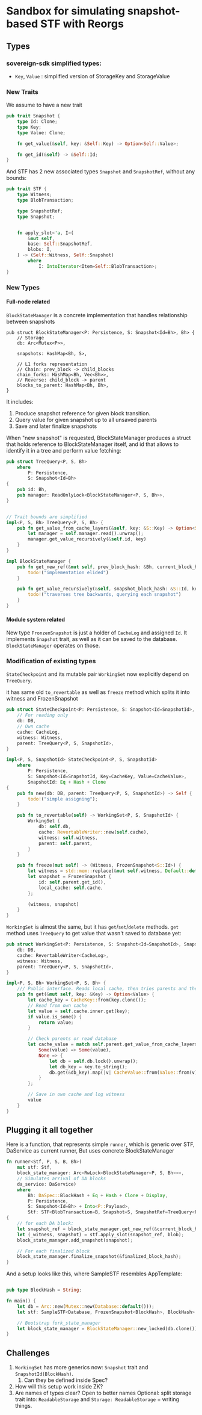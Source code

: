 # Sandbox for simulating snapshot-based STF with Reorgs

## Types

### sovereign-sdk simplified types:

* `Key`, `Value` : simplified version of StorageKey and StorageValue

### New Traits

We assume to have a new trait

```rust
pub trait Snapshot {
    type Id: Clone;
    type Key;
    type Value: Clone;

    fn get_value(&self, key: &Self::Key) -> Option<Self::Value>;

    fn get_id(&self) -> &Self::Id;
}
```

And STF has 2 new associated types `Snapshot` and `SnapshotRef`, without any bounds:

```rust
pub trait STF {
    type Witness;
    type BlobTransaction;

    type SnapshotRef;
    type Snapshot;


    fn apply_slot<'a, I>(
        &mut self,
        base: Self::SnapshotRef,
        blobs: I,
    ) -> (Self::Witness, Self::Snapshot)
        where
            I: IntoIterator<Item=Self::BlobTransaction>;
}

```

### New Types


#### Full-node related

`BlockStateManager` is a concrete implementation that handles relationship between snapshots

```
pub struct BlockStateManager<P: Persistence, S: Snapshot<Id=Bh>, Bh> {
    // Storage
    db: Arc<Mutex<P>>,

    snapshots: HashMap<Bh, S>,

    // L1 forks representation
    // Chain: prev_block -> child_blocks
    chain_forks: HashMap<Bh, Vec<Bh>>,
    // Reverse: child_block -> parent
    blocks_to_parent: HashMap<Bh, Bh>,
}
```

It includes:

1. Produce snapshot reference for given block transition.
2. Query value for given snapshot up to all unsaved parents
3. Save and later finalize snapshots

When "new snapshot" is requested, BlockStateManager produces a struct that holds reference to BlockStateManager itself, 
and id that allows to identify it in a tree and perform value fetching:

```rust
pub struct TreeQuery<P, S, Bh>
    where
        P: Persistence,
        S: Snapshot<Id=Bh>
{
    pub id: Bh,
    pub manager: ReadOnlyLock<BlockStateManager<P, S, Bh>>,
}


// Trait bounds are simplified
impl<P, S, Bh> TreeQuery<P, S, Bh> {
    pub fn get_value_from_cache_layers(&self, key: &S::Key) -> Option<S::Value> {
        let manager = self.manager.read().unwrap();
        manager.get_value_recursively(&self.id, key)
    }
}

impl BlockStateManager {
    pub fn get_new_ref(&mut self, prev_block_hash: &Bh, current_block_hash: &Bh) -> TreeQuery<P, S, Bh> {
        todo!("implementation elided")
    }

    pub fn get_value_recursively(&self, snapshot_block_hash: &S::Id, key: &S::Key) -> Option<S::Value> {
        todo!("traverses tree backwards, querying each snapshot")
    }
}
```

#### Module system related

New type `FronzenSnapshot` is just a holder of `CacheLog` and assigned `Id`. 
It implements `Snapshot` trait, as well as it can be saved to the database.
`BlockStateManager` operates on those.


### Modification of existing types

`StateCheckpoint` and its mutable pair `WorkingSet` now explicitly depend on `TreeQuery`.

it has same old `to_revertable` as well as `freeze` method which splits it into witness and FrozenSnapshot

```rust
pub struct StateCheckpoint<P: Persistence, S: Snapshot<Id=SnapshotId>, SnapshotId> {
    // For reading only
    db: DB,
    // Own cache
    cache: CacheLog,
    witness: Witness,
    parent: TreeQuery<P, S, SnapshotId>,
}

impl<P, S, SnapshotId> StateCheckpoint<P, S, SnapshotId>
    where
        P: Persistence,
        S: Snapshot<Id=SnapshotId, Key=CacheKey, Value=CacheValue>,
        SnapshotId: Eq + Hash + Clone
{
    pub fn new(db: DB, parent: TreeQuery<P, S, SnapshotId>) -> Self {
        todo!("simple assigning");
    }

    pub fn to_revertable(self) -> WorkingSet<P, S, SnapshotId> {
        WorkingSet {
            db: self.db,
            cache: RevertableWriter::new(self.cache),
            witness: self.witness,
            parent: self.parent,
        }
    }

    pub fn freeze(mut self) -> (Witness, FrozenSnapshot<S::Id>) {
        let witness = std::mem::replace(&mut self.witness, Default::default());
        let snapshot = FrozenSnapshot {
            id: self.parent.get_id(),
            local_cache: self.cache,
        };

        (witness, snapshot)
    }
}
```

`WorkingSet` is almost the same, but it has `get`/`set`/`delete` methods. 
`get` method uses `TreeQuery` to get value that wasn't saved to database yet:

```rust
pub struct WorkingSet<P: Persistence, S: Snapshot<Id=SnapshotId>, SnapshotId> {
    db: DB,
    cache: RevertableWriter<CacheLog>,
    witness: Witness,
    parent: TreeQuery<P, S, SnapshotId>,
}

impl<P, S, Bh> WorkingSet<P, S, Bh> {
    /// Public interface. Reads local cache, then tries parents and then database, if parent was committed
    pub fn get(&mut self, key: &Key) -> Option<Value> {
        let cache_key = CacheKey::from(key.clone());
        // Read from own cache
        let value = self.cache.inner.get(key);
        if value.is_some() {
            return value;
        }

        // Check parents or read database
        let cache_value = match self.parent.get_value_from_cache_layers(&cache_key) {
            Some(value) => Some(value),
            None => {
                let db = self.db.lock().unwrap();
                let db_key = key.to_string();
                db.get(&db_key).map(|v| CacheValue::from(Value::from(v)))
            }
        };

        // Save in own cache and log witness
        value
    }
}
```

## Plugging it all together

Here is a function, that represents simple `runner`, which is generic over STF, DaService as current runner,
But uses concrete BlockStateManager

```rust
fn runner<Stf, P, S, B, Bh>(
    mut stf: Stf,
    block_state_manager: Arc<RwLock<BlockStateManager<P, S, Bh>>>,
    // Simulates arrival of DA blocks
    da_service: DaService)
    where
        Bh: DaSpec::BlockHash + Eq + Hash + Clone + Display,
        P: Persistence,
        S: Snapshot<Id=Bh> + Into<P::Payload>,
        Stf: STF<BlobTransaction=B, Snapshot=S, SnapshotRef=TreeQuery<P, S, Bh>>,
{
    // for each DA block:
    let snapshot_ref = block_state_manager.get_new_ref(&current_block_hash, &child_block_hash);
    let (_witness, snapshot) = stf.apply_slot(snapshot_ref, blob);
    block_state_manager.add_snapshot(snapshot);

    // For each finalized block
    block_state_manager.finalize_snapshot(&finalized_block_hash);
}
```

And a setup looks like this, where SampleSTF resembles AppTemplate:

```rust

pub type BlockHash = String;

fn main() {
    let db = Arc::new(Mutex::new(Database::default()));
    let stf: SampleSTF<Database, FrozenSnapshot<BlockHash>, BlockHash> = SampleSTF::new(db.clone());

    // Bootstrap fork_state_manager
    let block_state_manager = BlockStateManager::new_locked(db.clone());
}

```


## Challenges


1. `WorkingSet` has more generics now: `Snapshot` trait and `SnapshotId(BlockHash)`.
   1. Can they be defined inside Spec? 
2. How will this setup work inside ZK?
3. Are names of types clear? Open to better names
Optional: split storage trait into: `ReadableStorage` and `Storage: ReadableStorage` + writing things.